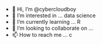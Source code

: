 - 👋 Hi, I’m @cybercloudboy
- 👀 I’m interested in ... data science 
- 🌱 I’m currently learning ... R
- 💞️ I’m looking to collaborate on ...
- 📫 How to reach me ... c

<!---
cybercloudboy/cybercloudboy is a ✨ special ✨ repository because its `README.md` (this file) appears on your GitHub profile.
You can click the Preview link to take a look at your changes.
--->
